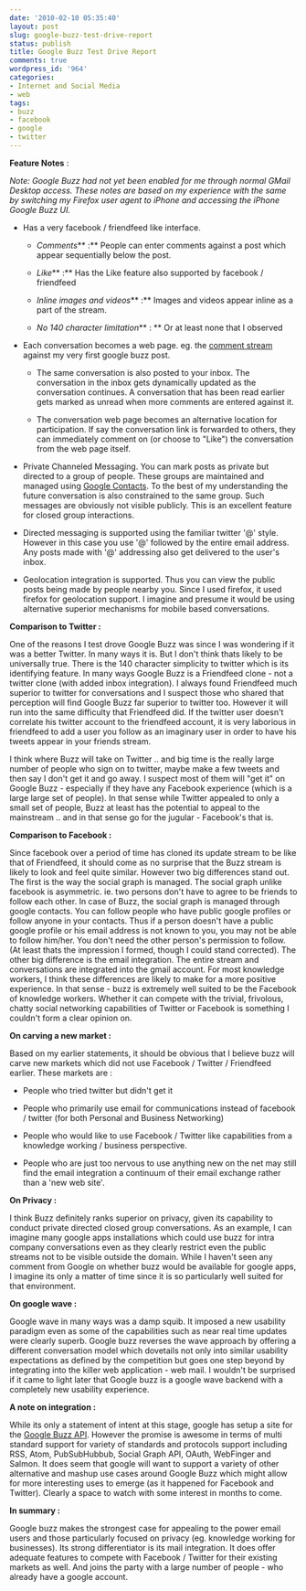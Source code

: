 ```yaml
---
date: '2010-02-10 05:35:40'
layout: post
slug: google-buzz-test-drive-report
status: publish
title: Google Buzz Test Drive Report
comments: true
wordpress_id: '964'
categories:
- Internet and Social Media
- web
tags:
- buzz
- facebook
- google
- twitter
---
```


**Feature Notes** :

_Note: Google Buzz had not yet been enabled for me through normal GMail Desktop access. These notes are based on my experience with the same by switching my Firefox user agent to iPhone and accessing the iPhone Google Buzz UI._



	
  * Has a very facebook / friendfeed like interface.

	
    * _Comments_** :** People can enter comments against a post which appear sequentially below the post.

	
    * _Like_** :** Has the Like feature also supported by facebook / friendfeed

	
    * _Inline images and videos_** :** Images and videos appear inline as a part of the stream.

	
    * _No 140 character limitation_** : ** Or at least none that I observed




	
  * Each conversation becomes a web page. eg. the [comment stream](http://www.google.com/buzz/dhananjay.nene/c57YydwHxSX/My-first-test-buzz-post) against my very first google buzz post.

	
    * The same conversation is also posted to your inbox. The conversation in the inbox gets dynamically updated as the conversation continues. A conversation that has been read earlier gets marked as unread when more comments are entered against it.

	
    * The conversation web page becomes an alternative location for participation. If say the conversation link is forwarded to others, they can immediately comment on (or choose to "Like") the conversation from the web page itself.




	
  * Private Channeled Messaging. You can mark posts as private but directed to a group of people. These groups are maintained and managed using [Google Contacts](https://www.google.com/contacts). To the best of my understanding the future conversation is also constrained to the same group. Such messages are obviously not visible publicly. This is an excellent feature for closed group interactions.

	
  * Directed messaging is supported using the familiar twitter '@' style. However in this case you use '@' followed by the entire email address. Any posts made with '@' addressing also get delivered to the user's inbox.

	
  * Geolocation integration is supported. Thus you can view the public posts being made by people nearby you. Since I used firefox, it used firefox for geolocation support. I imagine and presume it would be using alternative superior mechanisms for mobile based conversations.


**Comparison to Twitter :**

One of the reasons I test drove Google Buzz was since I was wondering if it was a better Twitter. In many ways it is. But I don't think thats likely to be universally true. There is the 140 character simplicity to twitter which is its identifying feature. In many ways Google Buzz is a Friendfeed clone - not a twitter clone (with added inbox integration). I always found Friendfeed much superior to twitter for conversations and I suspect those who shared that perception will find Google Buzz far superior to twitter too. However it will run into the same difficulty that Friendfeed did. If the twitter user doesn't correlate his twitter account to the friendfeed account, it is very laborious in friendfeed to add a user you follow as an imaginary user in order to have his tweets appear in your friends stream.

I think where Buzz will take on Twitter .. and big time is the really large number of people who sign on to twitter, maybe make a few tweets and then say I don't get it and go away. I suspect most of them will "get it" on Google Buzz - especially if they have any Facebook experience (which is a large large set of people). In that sense while Twitter appealed to only a small set of people, Buzz at least has the potential to appeal to the mainstream .. and in that sense go for the jugular - Facebook's that is.

**Comparison to Facebook :**

Since facebook over a period of time has cloned its update stream to be like that of Friendfeed, it should come as no surprise that the Buzz stream is likely to look and feel quite similar. However two big differences stand out. The first is the way the social graph is managed. The social graph unlike facebook is asymmetric. ie. two persons don't have to agree to be friends to follow each other. In case of Buzz, the social graph is managed through google contacts. You can follow people who have public google profiles or follow anyone in your contacts. Thus if a person doesn't have a public google profile or his email address is not known to you, you may not be able to follow him/her. You don't need the other person's permission to follow. (At least thats the impression I formed, though I could stand corrected). The other big difference is the email integration. The entire stream and conversations are integrated into the gmail account. For most knowledge workers, I think these differences are likely to make for a more positive experience. In that sense - buzz is extremely well suited to be the Facebook of knowledge workers. Whether it can compete with the trivial, frivolous, chatty social networking capabilities of Twitter or Facebook is something I couldn't form a clear opinion on.

**On carving a new market :**

Based on my earlier statements, it should be obvious that I believe buzz will carve new markets which did not use Facebook / Twitter / Friendfeed earlier. These markets are :



	
  * People who tried twitter but didn't get it

	
  * People who primarily use email for communications instead of facebook / twitter (for both Personal and Business Networking)

	
  * People who would like to use Facebook / Twitter like capabilities from a knowledge working / business perspective.

	
  * People who are just too nervous to use anything new on the net may still find the email integration a continuum of their email exchange rather than a 'new web site'.


**On Privacy :**

I think Buzz definitely ranks superior on privacy, given its capability to conduct private directed closed group conversations. As an example, I can imagine many google apps installations which could use buzz for intra company conversations even as they clearly restrict even the public streams not to be visible outside the domain. While I haven't seen any comment from Google on whether buzz would be available for google apps, I imagine its only a matter of time since it is so particularly well suited for that environment.

**On google wave :**

Google wave in many ways was a damp squib. It imposed a new usability paradigm even as some of the capabilities such as near real time updates were clearly superb. Google buzz reverses the wave approach by offering a different conversation model which dovetails not only into similar usability expectations as defined by the competition but goes one step beyond by integrating into the killer web application - web mail. I wouldn't be surprised if it came to light later that Google buzz is a google wave backend with a completely new usability experience.

**A note on integration :**

While its only a statement of intent at this stage, google has setup a site for the [Google Buzz API](http://code.google.com/apis/buzz/). However the promise is awesome in terms of multi standard support for variety of standards and protocols support including RSS, Atom, PubSubHubbub, Social Graph API, OAuth, WebFinger and Salmon. It does seem that google will want to support a variety of other alternative and mashup use cases around Google Buzz which might allow for more interesting uses to emerge (as it happened for Facebook and Twitter). Clearly a space to watch with some interest in months to come.

**In summary :**

Google buzz makes the strongest case for appealing to the power email users and those particularly focused on privacy (eg. knowledge working for businesses). Its strong differentiator is its mail integration. It does offer adequate features to compete with Facebook / Twitter for their existing markets as well. And joins the party with a large number of people - who already have a google account.
